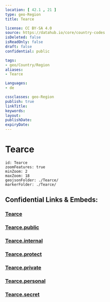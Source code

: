 ```yaml
---
location: [ 42.1 , 21 ] 
type: geo-Region
title: Tearce

license: CC BY-SA 4.0
source: https://datahub.io/core/country-codes
isDeleted: false
isReadOnly: false
draft: false
confidential: public

tags:
- geo/Country/Region
aliases:
- Tearce

Languages:
- de

cssclasses: geo-Region
publish: true
linkTitle: 
keywords: 
layout: 
publishDate: 
expiryDate: 
---
```


# Tearce

```leaflet
id: Tearce
zoomFeatures: true 
minZoom: 2 
maxZoom: 18
geojsonFolder: ./Tearce/
markerFolder: ./Tearce/
```


## Confidential Links & Embeds: 

### [Tearce](/_Standards/Earth/Continent/Europe/Europe~South/Macedonia~North/Municipalities~Macedonia/Tearce.md) 

### [Tearce.public](/_public/Earth/Continent/Europe/Europe~South/Macedonia~North/Municipalities~Macedonia/Tearce.public.md) 

### [Tearce.internal](/_internal/Earth/Continent/Europe/Europe~South/Macedonia~North/Municipalities~Macedonia/Tearce.internal.md) 

### [Tearce.protect](/_protect/Earth/Continent/Europe/Europe~South/Macedonia~North/Municipalities~Macedonia/Tearce.protect.md) 

### [Tearce.private](/_private/Earth/Continent/Europe/Europe~South/Macedonia~North/Municipalities~Macedonia/Tearce.private.md) 

### [Tearce.personal](/_personal/Earth/Continent/Europe/Europe~South/Macedonia~North/Municipalities~Macedonia/Tearce.personal.md) 

### [Tearce.secret](/_secret/Earth/Continent/Europe/Europe~South/Macedonia~North/Municipalities~Macedonia/Tearce.secret.md)

